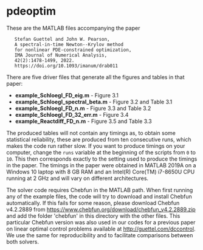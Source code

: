 # pdeoptim

These are the MATLAB files accompanying the paper  

```
   Stefan Guettel and John W. Pearson, 
   A spectral-in-time Newton--Krylov method 
   for nonlinear PDE-constrained optimization,  
   IMA Journal of Numerical Analysis, 
   42(2):1478-1499, 2022. 
   https://doi.org/10.1093/imanum/drab011 
```

There are five driver files that generate all the figures and tables in that paper:

* **example_Schloegl_FD_eig.m** - Figure 3.1
* **example_Schloegl_spectral_beta.m** - Figure 3.2 and Table 3.1
* **example_Schloegl_FD_n.m** - Figure 3.3 and Table 3.2
* **example_Schloegl_FD_32_err.m** - Figure 3.4
* **example_Reactdiff_FD_n.m** - Figure 3.5 and Table 3.3

The produced tables will not contain any timings as, to obtain some 
statistical reliability, these are produced from ten consecutive runs, 
which makes the code run rather slow. If you want to produce timings on 
your computer, change the `runs` variable at the beginning of the scripts
from `0` to `10`. This then corresponds exactly to the setting used to 
produce the timings in the paper. The timings in the paper were obtained 
in MATLAB 2019A on a Windows 10 laptop with 8 GB RAM and an Intel(R) 
Core(TM) i7-8650U CPU running at 2 GHz and will vary on different architectures.

The solver code requires Chebfun in the MATLAB path. When first running
any of the example files, the code will try to download and install
Chebfun automatically. If this fails for some reason, please download 
Chebfun v4.2.2889 from https://www.chebfun.org/download/chebfun_v4.2.2889.zip 
and add the folder 'chebfun' in this directory with the other files. This 
particular Chebfun version was also used in our codes for a previous paper 
on linear optimal control problems available at http://guettel.com/dccontrol. 
We use the same for reproducibility and to facilitate comparisons between 
both solvers.

